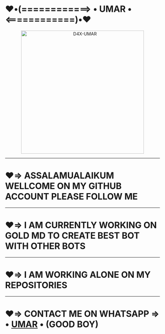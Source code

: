 # ♥️•(============> • UMAR • <============)•♥️

<p align="center">
  <a href="https://wa.me/923158930864">
    <img alt="D4X-UMAR" height="400" src="https://telegra.ph/file/55d1084aaae113bbe72ed.jpg">
  </a>
</p>



***



# ♥️=> ASSALAMUALAIKUM WELLCOME ON MY GITHUB ACCOUNT PLEASE FOLLOW ME 


***


# ♥️=> I AM CURRENTLY WORKING ON GOLD MD TO CREATE BEST BOT WITH OTHER BOTS


***


# ♥️=> I AM WORKING ALONE ON MY REPOSITORIES 


***


# ♥️=> CONTACT ME ON WHATSAPP => • [UMAR](https://wa.me/923158930864) • (GOOD BOY)
